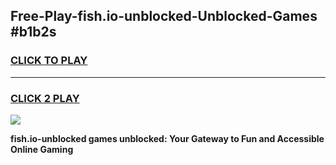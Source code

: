 
## Free-Play-fish.io-unblocked-Unblocked-Games #b1b2s
<h3>
<a href="https://news.freeplayer.one?title=fish.io-unblocked&ref=8M">CLICK TO PLAY</a></h3>
<hr>

<h3>
<a href="https://news.freeplayer.one?title=fish.io-unblocked&ref=8M">CLICK 2 PLAY</a>
  
</h3>

<a href="https://news.freeplayer.one?title=fish.io-unblocked&ref=8M"><img src="https://clearcache.store/games.png"></a>


**fish.io-unblocked games unblocked: Your Gateway to Fun and Accessible Online Gaming**
